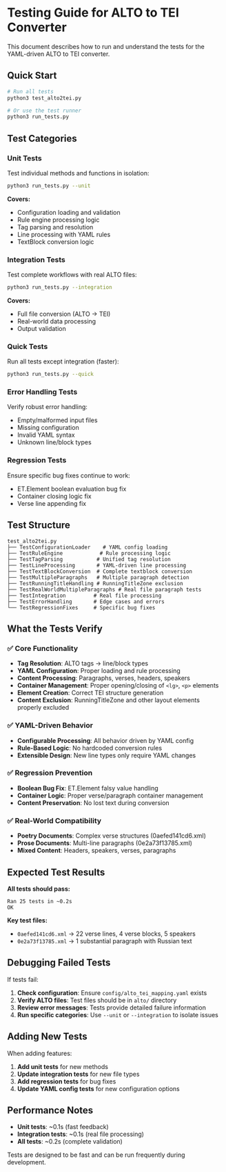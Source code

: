 # Testing Guide for ALTO to TEI Converter

This document describes how to run and understand the tests for the YAML-driven ALTO to TEI converter.

## Quick Start

```bash
# Run all tests
python3 test_alto2tei.py

# Or use the test runner
python3 run_tests.py
```

## Test Categories

### Unit Tests
Test individual methods and functions in isolation:

```bash
python3 run_tests.py --unit
```

**Covers:**
- Configuration loading and validation
- Rule engine processing logic  
- Tag parsing and resolution
- Line processing with YAML rules
- TextBlock conversion logic

### Integration Tests
Test complete workflows with real ALTO files:

```bash
python3 run_tests.py --integration
```

**Covers:**
- Full file conversion (ALTO → TEI)
- Real-world data processing
- Output validation

### Quick Tests
Run all tests except integration (faster):

```bash
python3 run_tests.py --quick
```

### Error Handling Tests
Verify robust error handling:
- Empty/malformed input files
- Missing configuration
- Invalid YAML syntax
- Unknown line/block types

### Regression Tests
Ensure specific bug fixes continue to work:
- ET.Element boolean evaluation bug fix
- Container closing logic fix
- Verse line appending fix

## Test Structure

```
test_alto2tei.py
├── TestConfigurationLoader    # YAML config loading
├── TestRuleEngine            # Rule processing logic
├── TestTagParsing           # Unified tag resolution
├── TestLineProcessing       # YAML-driven line processing
├── TestTextBlockConversion  # Complete textblock conversion
├── TestMultipleParagraphs   # Multiple paragraph detection
├── TestRunningTitleHandling # RunningTitleZone exclusion
├── TestRealWorldMultipleParagraphs # Real file paragraph tests
├── TestIntegration         # Real file processing
├── TestErrorHandling       # Edge cases and errors
└── TestRegressionFixes     # Specific bug fixes
```

## What the Tests Verify

### ✅ Core Functionality
- **Tag Resolution**: ALTO tags → line/block types
- **YAML Configuration**: Proper loading and rule processing
- **Content Processing**: Paragraphs, verses, headers, speakers
- **Container Management**: Proper opening/closing of `<lg>`, `<p>` elements
- **Element Creation**: Correct TEI structure generation
- **Content Exclusion**: RunningTitleZone and other layout elements properly excluded

### ✅ YAML-Driven Behavior
- **Configurable Processing**: All behavior driven by YAML config
- **Rule-Based Logic**: No hardcoded conversion rules
- **Extensible Design**: New line types only require YAML changes

### ✅ Regression Prevention
- **Boolean Bug Fix**: ET.Element falsy value handling
- **Container Logic**: Proper verse/paragraph container management
- **Content Preservation**: No lost text during conversion

### ✅ Real-World Compatibility
- **Poetry Documents**: Complex verse structures (0aefed141cd6.xml)
- **Prose Documents**: Multi-line paragraphs (0e2a73f13785.xml)
- **Mixed Content**: Headers, speakers, verses, paragraphs

## Expected Test Results

**All tests should pass:**
```
Ran 25 tests in ~0.2s
OK
```

**Key test files:**
- `0aefed141cd6.xml` → 22 verse lines, 4 verse blocks, 5 speakers
- `0e2a73f13785.xml` → 1 substantial paragraph with Russian text

## Debugging Failed Tests

If tests fail:

1. **Check configuration**: Ensure `config/alto_tei_mapping.yaml` exists
2. **Verify ALTO files**: Test files should be in `alto/` directory  
3. **Review error messages**: Tests provide detailed failure information
4. **Run specific categories**: Use `--unit` or `--integration` to isolate issues

## Adding New Tests

When adding features:

1. **Add unit tests** for new methods
2. **Update integration tests** for new file types
3. **Add regression tests** for bug fixes
4. **Update YAML config tests** for new configuration options

## Performance Notes

- **Unit tests**: ~0.1s (fast feedback)
- **Integration tests**: ~0.1s (real file processing)
- **All tests**: ~0.2s (complete validation)

Tests are designed to be fast and can be run frequently during development.